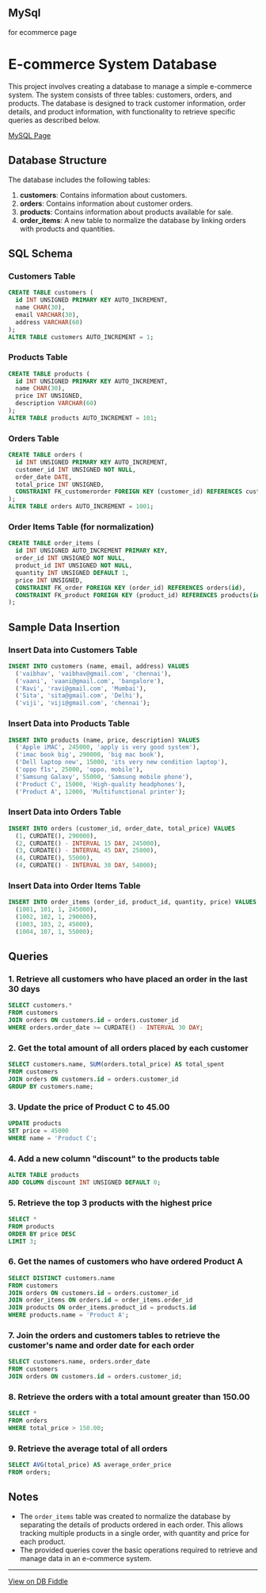 ## MySql
for ecommerce page

# E-commerce System Database

This project involves creating a database to manage a simple e-commerce system. The system consists of three tables: customers, orders, and products. The database is designed to track customer information, order details, and product information, with functionality to retrieve specific queries as described below.

[MySQL Page](https://www.db-fiddle.com/f/3vgGa5HgxpTcQPMrkTVGjj/1)

## Database Structure

The database includes the following tables:

1. **customers**: Contains information about customers.
2. **orders**: Contains information about customer orders.
3. **products**: Contains information about products available for sale.
4. **order_items**: A new table to normalize the database by linking orders with products and quantities.

## SQL Schema

### Customers Table
```sql
CREATE TABLE customers (
  id INT UNSIGNED PRIMARY KEY AUTO_INCREMENT,
  name CHAR(30),
  email VARCHAR(30),
  address VARCHAR(60)
);
ALTER TABLE customers AUTO_INCREMENT = 1;
```

### Products Table
```sql
CREATE TABLE products (
  id INT UNSIGNED PRIMARY KEY AUTO_INCREMENT,
  name CHAR(30),
  price INT UNSIGNED,
  description VARCHAR(60)
);
ALTER TABLE products AUTO_INCREMENT = 101;
```

### Orders Table
```sql
CREATE TABLE orders (
  id INT UNSIGNED PRIMARY KEY AUTO_INCREMENT,
  customer_id INT UNSIGNED NOT NULL,
  order_date DATE,
  total_price INT UNSIGNED,
  CONSTRAINT FK_customerorder FOREIGN KEY (customer_id) REFERENCES customers(id)
);
ALTER TABLE orders AUTO_INCREMENT = 1001;
```

### Order Items Table (for normalization)
```sql
CREATE TABLE order_items (
  id INT UNSIGNED AUTO_INCREMENT PRIMARY KEY,
  order_id INT UNSIGNED NOT NULL,
  product_id INT UNSIGNED NOT NULL,
  quantity INT UNSIGNED DEFAULT 1,
  price INT UNSIGNED,
  CONSTRAINT FK_order FOREIGN KEY (order_id) REFERENCES orders(id),
  CONSTRAINT FK_product FOREIGN KEY (product_id) REFERENCES products(id)
);
```

## Sample Data Insertion

### Insert Data into Customers Table
```sql
INSERT INTO customers (name, email, address) VALUES
  ('vaibhav', 'vaibhav@gmail.com', 'chennai'),
  ('vaani', 'vaani@gmail.com', 'bangalore'),
  ('Ravi', 'ravi@gmail.com', 'Mumbai'),
  ('Sita', 'sita@gmail.com', 'Delhi'),
  ('viji', 'viji@gmail.com', 'chennai');
```

### Insert Data into Products Table
```sql
INSERT INTO products (name, price, description) VALUES
  ('Apple iMAC', 245000, 'apply is very good system'),
  ('imac book big', 290000, 'big mac book'),
  ('Dell laptop new', 15000, 'its very new condition laptop'),
  ('oppo f1s', 25000, 'oppo, mobile'),
  ('Samsung Galaxy', 55000, 'Samsung mobile phone'),
  ('Product C', 15000, 'High-quality headphones'),
  ('Product A', 12000, 'Multifunctional printer');
```

### Insert Data into Orders Table
```sql
INSERT INTO orders (customer_id, order_date, total_price) VALUES
  (1, CURDATE(), 290000),
  (2, CURDATE() - INTERVAL 15 DAY, 245000),
  (3, CURDATE() - INTERVAL 45 DAY, 25000),
  (4, CURDATE(), 55000),
  (4, CURDATE() - INTERVAL 30 DAY, 54000);
```

### Insert Data into Order Items Table
```sql
INSERT INTO order_items (order_id, product_id, quantity, price) VALUES
  (1001, 101, 1, 245000),
  (1002, 102, 1, 290000),
  (1003, 103, 2, 45000),
  (1004, 107, 1, 55000);
```

## Queries

### 1. Retrieve all customers who have placed an order in the last 30 days
```sql
SELECT customers.*
FROM customers
JOIN orders ON customers.id = orders.customer_id
WHERE orders.order_date >= CURDATE() - INTERVAL 30 DAY;
```

### 2. Get the total amount of all orders placed by each customer
```sql
SELECT customers.name, SUM(orders.total_price) AS total_spent
FROM customers
JOIN orders ON customers.id = orders.customer_id
GROUP BY customers.name;
```

### 3. Update the price of Product C to 45.00
```sql
UPDATE products
SET price = 45000
WHERE name = 'Product C';
```

### 4. Add a new column "discount" to the products table
```sql
ALTER TABLE products
ADD COLUMN discount INT UNSIGNED DEFAULT 0;
```

### 5. Retrieve the top 3 products with the highest price
```sql
SELECT *
FROM products
ORDER BY price DESC
LIMIT 3;
```

### 6. Get the names of customers who have ordered Product A
```sql
SELECT DISTINCT customers.name
FROM customers
JOIN orders ON customers.id = orders.customer_id
JOIN order_items ON orders.id = order_items.order_id
JOIN products ON order_items.product_id = products.id
WHERE products.name = 'Product A';
```

### 7. Join the orders and customers tables to retrieve the customer's name and order date for each order
```sql
SELECT customers.name, orders.order_date
FROM customers
JOIN orders ON customers.id = orders.customer_id;
```

### 8. Retrieve the orders with a total amount greater than 150.00
```sql
SELECT *
FROM orders
WHERE total_price > 150.00;
```

### 9. Retrieve the average total of all orders
```sql
SELECT AVG(total_price) AS average_order_price
FROM orders;
```

## Notes

- The `order_items` table was created to normalize the database by separating the details of products ordered in each order. This allows tracking multiple products in a single order, with quantity and price for each product.
- The provided queries cover the basic operations required to retrieve and manage data in an e-commerce system.

---

[View on DB Fiddle](https://www.db-fiddle.com/f/3vgGa5HgxpTcQPMrkTVGjj/1)
